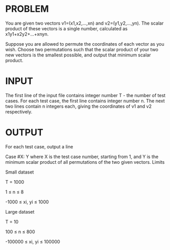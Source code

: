 PROBLEM
=======

You are given two vectors v1=(x1,x2,...,xn) and v2=(y1,y2,...,yn). The scalar product of these vectors is a single number, calculated as x1y1+x2y2+...+xnyn.

Suppose you are allowed to permute the coordinates of each vector as you wish. Choose two permutations such that the scalar product of your two new vectors is the smallest possible, and output that minimum scalar product.

INPUT
=====
The first line of the input file contains integer number T - the number of test cases. For each test case, the first line contains integer number n. The next two lines contain n integers each, giving the coordinates of v1 and v2 respectively.

OUTPUT
======
For each test case, output a line

Case #X: Y
where X is the test case number, starting from 1, and Y is the minimum scalar product of all permutations of the two given vectors.
Limits

Small dataset

T = 1000

1 ≤ n ≤ 8

-1000 ≤ xi, yi ≤ 1000

Large dataset

T = 10

100 ≤ n ≤ 800

-100000 ≤ xi, yi ≤ 100000

